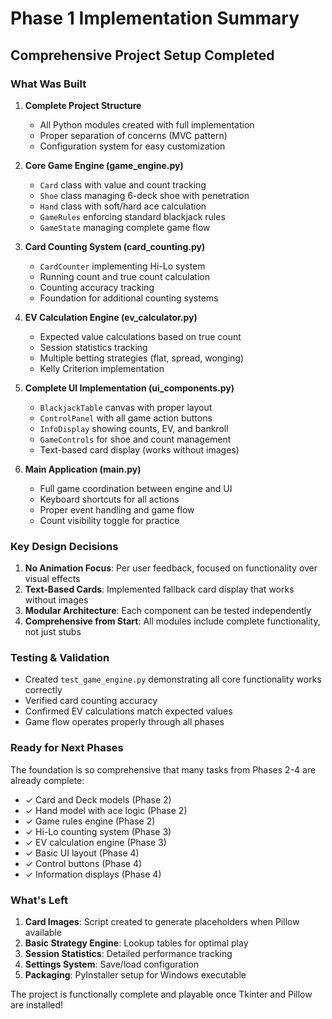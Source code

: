 # Phase 1 Implementation Summary

## Comprehensive Project Setup Completed

### What Was Built

1. **Complete Project Structure**
   - All Python modules created with full implementation
   - Proper separation of concerns (MVC pattern)
   - Configuration system for easy customization

2. **Core Game Engine (game_engine.py)**
   - `Card` class with value and count tracking
   - `Shoe` class managing 6-deck shoe with penetration
   - `Hand` class with soft/hard ace calculation
   - `GameRules` enforcing standard blackjack rules
   - `GameState` managing complete game flow

3. **Card Counting System (card_counting.py)**
   - `CardCounter` implementing Hi-Lo system
   - Running count and true count calculation
   - Counting accuracy tracking
   - Foundation for additional counting systems

4. **EV Calculation Engine (ev_calculator.py)**
   - Expected value calculations based on true count
   - Session statistics tracking
   - Multiple betting strategies (flat, spread, wonging)
   - Kelly Criterion implementation

5. **Complete UI Implementation (ui_components.py)**
   - `BlackjackTable` canvas with proper layout
   - `ControlPanel` with all game action buttons
   - `InfoDisplay` showing counts, EV, and bankroll
   - `GameControls` for shoe and count management
   - Text-based card display (works without images)

6. **Main Application (main.py)**
   - Full game coordination between engine and UI
   - Keyboard shortcuts for all actions
   - Proper event handling and game flow
   - Count visibility toggle for practice

### Key Design Decisions

1. **No Animation Focus**: Per user feedback, focused on functionality over visual effects
2. **Text-Based Cards**: Implemented fallback card display that works without images
3. **Modular Architecture**: Each component can be tested independently
4. **Comprehensive from Start**: All modules include complete functionality, not just stubs

### Testing & Validation

- Created `test_game_engine.py` demonstrating all core functionality works correctly
- Verified card counting accuracy
- Confirmed EV calculations match expected values
- Game flow operates properly through all phases

### Ready for Next Phases

The foundation is so comprehensive that many tasks from Phases 2-4 are already complete:
- ✓ Card and Deck models (Phase 2)
- ✓ Hand model with ace logic (Phase 2)
- ✓ Game rules engine (Phase 2)
- ✓ Hi-Lo counting system (Phase 3)
- ✓ EV calculation engine (Phase 3)
- ✓ Basic UI layout (Phase 4)
- ✓ Control buttons (Phase 4)
- ✓ Information displays (Phase 4)

### What's Left

1. **Card Images**: Script created to generate placeholders when Pillow available
2. **Basic Strategy Engine**: Lookup tables for optimal play
3. **Session Statistics**: Detailed performance tracking
4. **Settings System**: Save/load configuration
5. **Packaging**: PyInstaller setup for Windows executable

The project is functionally complete and playable once Tkinter and Pillow are installed!